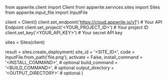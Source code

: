 from appwrite.client import Client
from appwrite.services.sites import Sites
from appwrite.input_file import InputFile

client = Client()
client.set_endpoint('https://cloud.appwrite.io/v1') # Your API Endpoint
client.set_project('<YOUR_PROJECT_ID>') # Your project ID
client.set_key('<YOUR_API_KEY>') # Your secret API key

sites = Sites(client)

result = sites.create_deployment(
    site_id = '<SITE_ID>',
    code = InputFile.from_path('file.png'),
    activate = False,
    install_command = '<INSTALL_COMMAND>', # optional
    build_command = '<BUILD_COMMAND>', # optional
    output_directory = '<OUTPUT_DIRECTORY>' # optional
)
